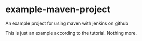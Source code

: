 # example-maven-project
An example project for using maven with jenkins on github

This is just an example according to the tutorial. Nothing more.
